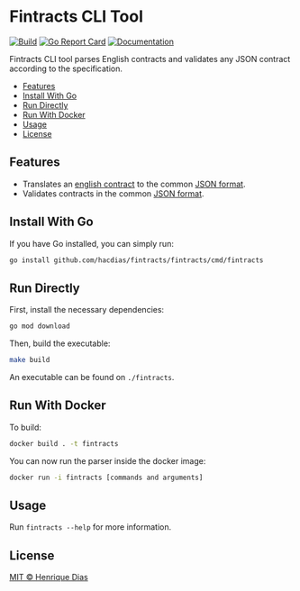 # Fintracts CLI Tool

[![Build](https://img.shields.io/github/workflow/status/hacdias/fintracts/ci?style=flat-square)](https://github.com/hacdias/fintracts/actions/workflows/ci.yaml)
[![Go Report Card](https://goreportcard.com/badge/github.com/hacdias/fintracts/fintracts?style=flat-square)](https://goreportcard.com/report/github.com/hacdias/fintracts/fintracts)
[![Documentation](https://img.shields.io/badge/godoc-reference-blue.svg?style=flat-square)](https://pkg.go.dev/github.com/hacdias/fintracts/fintracts)

Fintracts CLI tool parses English contracts and validates any JSON contract according to the specification.

- [Features](#features)
- [Install With Go](#install-with-go)
- [Run Directly](#run-directly)
- [Run With Docker](#run-with-docker)
- [Usage](#usage)
- [License](#license)

## Features

- Translates an [english contract](./english/SPECIFICATION.md) to the common [JSON format](../SPECIFICATION.md).
- Validates contracts in the common [JSON format](../SPECIFICATION.md).

## Install With Go

If you have Go installed, you can simply run:

```bash
go install github.com/hacdias/fintracts/fintracts/cmd/fintracts
```

## Run Directly

First, install the necessary dependencies:

```bash
go mod download
```

Then, build the executable:

```bash
make build
```

An executable can be found on `./fintracts`.

## Run With Docker

To build:

```bash
docker build . -t fintracts
```

You can now run the parser inside the docker image:

```bash
docker run -i fintracts [commands and arguments]
```

## Usage

Run `fintracts --help` for more information.

## License

[MIT © Henrique Dias](../LICENSE)

